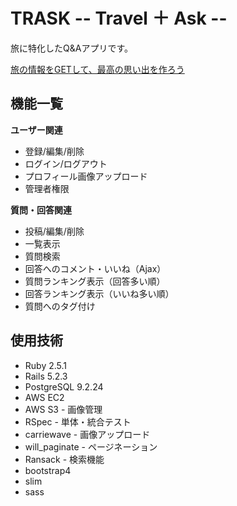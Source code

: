 # TRASK   -- Travel ＋ Ask --

旅に特化したQ&amp;Aアプリです。

[旅の情報をGETして、最高の思い出を作ろう ](http://3.214.201.160/ "TRASK")

## 機能一覧

**ユーザー関連**

- 登録/編集/削除
- ログイン/ログアウト
- プロフィール画像アップロード
- 管理者権限

**質問・回答関連**

- 投稿/編集/削除
- 一覧表示
- 質問検索
- 回答へのコメント・いいね（Ajax）
- 質問ランキング表示（回答多い順）
- 回答ランキング表示（いいね多い順）
- 質問へのタグ付け

## 使用技術
- Ruby 2.5.1
- Rails 5.2.3
- PostgreSQL 9.2.24
- AWS EC2
- AWS S3 - 画像管理
- RSpec - 単体・統合テスト
- carriewave - 画像アップロード
- will_paginate - ページネーション
- Ransack - 検索機能
- bootstrap4 
- slim
- sass
